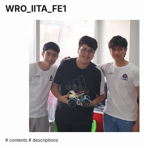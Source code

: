 # WRO_IITA_FE1
<p 
align="center">
<img src="images\team\team.jpeg"
style="width:70%; border:0;">
</p>
# contents
# descriptions
